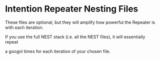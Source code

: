 # Intention Repeater Nesting Files

These files are optional, but they will amplify how powerful the Repeater is with each iteration.

If you use the full NEST stack (i.e. all the NEST files), it will essentially repeat

a googol times for each iteration of your chosen file.

